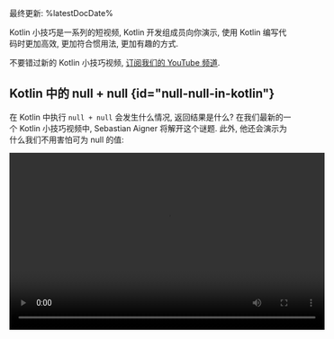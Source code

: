 [//]: # (title: Kotlin 小技巧)

最终更新: %latestDocDate%

Kotlin 小技巧是一系列的短视频, Kotlin 开发组成员向你演示, 使用 Kotlin 编写代码时更加高效, 更加符合惯用法, 更加有趣的方式.

不要错过新的 Kotlin 小技巧视频, [订阅我们的 YouTube 频道](https://www.youtube.com/channel/UCP7uiEZIqci43m22KDl0sNw).

## Kotlin 中的 null + null {id="null-null-in-kotlin"}

在 Kotlin 中执行 `null + null` 会发生什么情况, 返回结果是什么?
在我们最新的一个 Kotlin 小技巧视频中, Sebastian Aigner 将解开这个谜题.
此外, 他还会演示为什么我们不用害怕可为 null 的值:

<video width="560" height="315" src="https://youtu.be/wwplVknTza4" title="Kotlin Tips: null + null in Kotlin"/>

## 去除集合中的重复元素 {id="deduplicating-collection-items"}

得到了一个包含重复元素的 Kotlin 集合吗? 需要只包含唯一元素的集合?
请看这个 Kotlin 小技巧视频, Sebastian Aigner 向你演示如何从你的 List 中删除重复元素, 或者转换为 Set:

<video width="560" height="315" src="https://youtu.be/ECOf0PeSANw" title="Kotlin Tips: Deduplicating Collection Items"/>

## 挂起(Suspend)与内联(Inline) 之谜 {id="the-suspend-and-inline-mystery"}

为什么
[`repeat()`](https://kotlinlang.org/api/latest/jvm/stdlib/kotlin/repeat.html),
[`map()`](https://kotlinlang.org/api/latest/jvm/stdlib/kotlin.collections/map.html)
和 [`filter()`](https://kotlinlang.org/api/latest/jvm/stdlib/kotlin.collections/filter.html)
之类的函数在它们的 Lambda 表达式参数中接受挂起函数,
尽管它们的方法签名并没有标记为与协程相关?
在这一期的 Kotlin 小技巧视频中, Sebastian Aigner 会解开这个谜题: 与 inline 修饰符有关:

<video width="560" height="315" src="https://youtu.be/R2395u7SdcI" title="Kotlin Tips: The Suspend and Inline Mystery"/>

## 使用完整限定名称(fully qualified name)解决声明的遮盖(Shadowing)问题 {id="unshadowing-declarations-with-their-fully-qualified-name"}

遮盖(Shadowing)是指在同一个作用域内出现 2 个相同名称的声明. 这时, 会使用哪一个?
在这一期的 Kotlin 小技巧视频中, Sebastian Aigner 向你演示一个简单的 Kotlin 技巧,
使用完整限定名称(fully qualified name), 来正确调用你需要的那个函数:

<video width="560" height="315" src="https://youtu.be/mJRzF9WtCpU" title="Kotlin Tips: Unshadowing Declarations"/>

## 在 Elvis 操作符中返回或抛出异常 {id="return-and-throw-with-the-elvis-operator"}

[Elvis 操作符](null-safety.md#elvis-operator) 再次进入我们的视野!
Sebastian Aigner 向你解释为什么这个操作符使用那位著名歌手的名字来命名, 以及在 Kotlin 中如何使用 `?:` 进行返回, 或抛出异常.
幕后的神奇实现是什么呢? 请参见 [Nothing 类型](https://kotlinlang.org/api/latest/jvm/stdlib/kotlin/-nothing.html).

<video width="560" height="315" src="https://youtu.be/L8aFK7QrbA8" title="Kotlin Tips: Return and Throw with the Elvis Operator"/>

## 解构声明(Destructuring Declaration) {id="destructuring-declarations"}

使用 Kotlin 中的 [解构声明(Destructuring Declaration)](destructuring-declarations.md), 你可以从单个对象一次性创建多个变量.
在这个视频中, Sebastian Aigner 向你演示各种可以解构的对象 – Pair, List, Maps, 等等.
你自己的对象又如何呢? Kotlin 的组件函数对此也提供了答案:

<video width="560" height="315" src="https://youtu.be/zu1PUAvk_Lw" title="Kotlin Tips: Destructuring Declarations"/>

## 可为 null 的值的操作符函数 {id="operator-functions-with-nullable-values"}

在 Kotlin 中, 你可以对你的类覆盖操作符, 比如加和减, 并提供你自己的逻辑. 但如果你想要在操作符的左侧和右侧都允许 null 值, 这时该怎么办?
在这个视频中, Sebastian Aigner 解答了这个问题:

<video width="560" height="315" src="https://youtu.be/x2bZJv8i0vw" title="Kotlin Tips: Operator Functions With Nullable Values"/>

## 测量代码执行时间 {id="timing-code"}

请看 Sebastian Aigner 介绍
[`measureTimedValue()`](https://kotlinlang.org/api/latest/jvm/stdlib/kotlin.time/measure-timed-value.html)
函数, 学习如何测量你的代码的执行时间:

<video width="560" height="315" src="https://youtu.be/j_LEcry7Pms" title="Kotlin Tips: Timing Code"/>

## 循环的改进 {id="improving-loops"}

在这个视频中, Sebastian Aigner 会演示如何改进 [循环](control-flow.md#for-loops), 让你的代码更加易读, 易懂, 简洁:

<video width="560" height="315" src="https://youtu.be/i-kyPp1qFBA" title="Kotlin Tips: Improving Loops"/>

## 字符串 {id="strings"}

在这一期中, Kate Petrova 演示 3 个小技巧, 帮助你在 Kotlin 中处理 [字符串](strings.md):

<video width="560" height="315" src="https://youtu.be/IL3RLKvWJF4" title="Kotlin Tips: Strings"/>

## Elvis 操作符的复杂运用 {id="doing-more-with-the-elvis-operator"}

在这个视频中, Sebastian Aigner 演示如何向 [Elvis 操作符](null-safety.md#elvis-operator) 添加更多逻辑, 比如对操作符右侧输出日志:

<video width="560" height="315" src="https://youtu.be/L9wqYQ-fXaM" title="Kotlin Tips: The Elvis Operator"/>

## Kotlin 集合 {id="kotlin-collections"}

在这一期中, Kate Petrova 演示 3 个小技巧, 帮助你处理 [Kotlin 集合](collections-overview.md):

<video width="560" height="315" src="https://youtu.be/ApXbm1T_eI4" title="Kotlin Tips: Kotlin Collections"/>

## 下一步做什么? {id="what-s-next"}

* 在我们的 [YouTube 播放列表](https://youtube.com/playlist?list=PLlFc5cFwUnmyDrc-mwwAL9cYFkSHoHHz7) 中查看 Kotlin 小技巧的完整列表
* 学习如何编写 [针对常见问题的 Kotlin 惯用代码](idioms.md)

